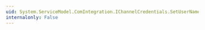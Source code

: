 ```yaml
---
uid: System.ServiceModel.ComIntegration.IChannelCredentials.SetUserNameCredential(System.String,System.String)
internalonly: False
---
```

